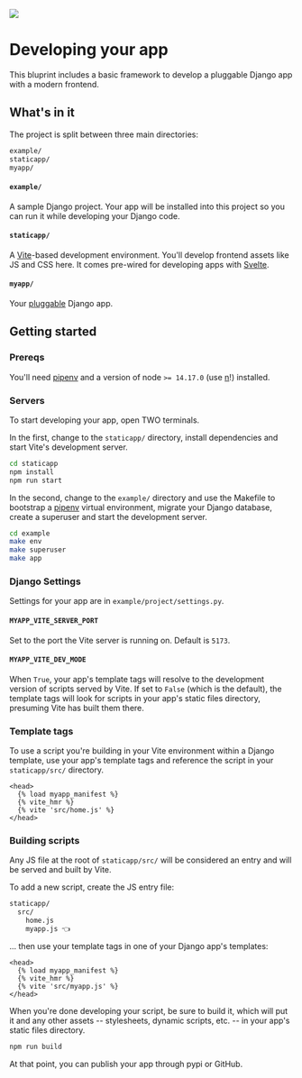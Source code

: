 ![](https://graphics.thomsonreuters.com/style-assets/images/logos/reuters-graphics-logo/svg/graphics-logo-color-dark.svg)

# Developing your app

This bluprint includes a basic framework to develop a pluggable Django app with a modern frontend.

## What's in it

The project is split between three main directories:

```bash
example/
staticapp/
myapp/
```

#### `example/`

A sample Django project. Your app will be installed into this project so you can run it while developing your Django code.

#### `staticapp/`

A [Vite](https://vitejs.dev/)-based development environment. You'll develop frontend assets like JS and CSS here. It comes pre-wired for developing apps with [Svelte](https://svelte.dev/).

#### `myapp/`

Your [pluggable](https://docs.djangoproject.com/en/4.1/intro/reusable-apps/) Django app.

## Getting started

### Prereqs

You'll need [pipenv](https://pipenv.pypa.io/en/latest/#install-pipenv-today) and a version of node `>= 14.17.0` (use [n](https://github.com/tj/n)!) installed.

### Servers

To start developing your app, open TWO terminals.

In the first, change to the `staticapp/` directory, install dependencies and start Vite's development server.

```bash
cd staticapp
npm install
npm run start
```

In the second, change to the `example/` directory and use the Makefile to bootstrap a [pipenv](https://pipenv.pypa.io/en/latest/) virtual environment, migrate your Django database, create a superuser and start the development server.

```bash
cd example
make env
make superuser
make app
```

### Django Settings

Settings for your app are in `example/project/settings.py`.

#### `MYAPP_VITE_SERVER_PORT`

Set to the port the Vite server is running on. Default is `5173`.

#### `MYAPP_VITE_DEV_MODE`

When `True`, your app's template tags will resolve to the development version of scripts served by Vite. If set to `False` (which is the default), the template tags will look for scripts in your app's static files directory, presuming Vite has built them there.

### Template tags

To use a script you're building in your Vite environment within a Django template, use your app's template tags and reference the script in your `staticapp/src/` directory.

```jinja
<head>
  {% load myapp_manifest %}
  {% vite_hmr %}
  {% vite 'src/home.js' %}
</head>
```

### Building scripts

Any JS file at the root of `staticapp/src/` will be considered an entry and will be served and built by Vite.

To add a new script, create the JS entry file:

```bash
staticapp/
  src/
    home.js
    myapp.js 👈
```

... then use your template tags in one of your Django app's templates:

```jinja
<head>
  {% load myapp_manifest %}
  {% vite_hmr %}
  {% vite 'src/myapp.js' %}
</head>
```

When you're done developing your script, be sure to build it, which will put it and any other assets -- stylesheets, dynamic scripts, etc. -- in your app's static files directory.

```bash
npm run build
```

At that point, you can publish your app through pypi or GitHub.

